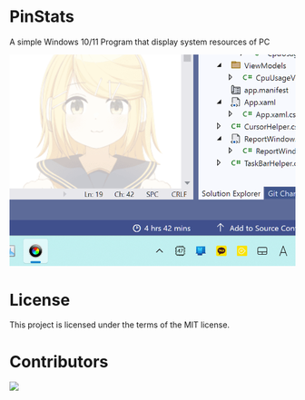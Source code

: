 # PinStats
A simple Windows 10/11 Program that display system resources of PC

![showcase](https://raw.githubusercontent.com/airtaxi/PinStats/master/PinStatsShowcase.gif)

# License
This project is licensed under the terms of the MIT license.

# Contributors
<a href="https://github.com/airtaxi/PinStats/graphs/contributors">
  <img src="https://contrib.rocks/image?repo=airtaxi/PinStats" />
</a>
